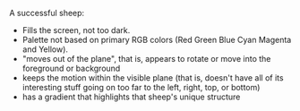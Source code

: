 A successful sheep:
  * Fills the screen, not too dark.
  * Palette not based on primary RGB colors (Red Green Blue Cyan Magenta and Yellow).
  * "moves out of the plane", that is, appears to rotate or move into the foreground or background
  * keeps the motion within the visible plane (that is, doesn't have all of its interesting stuff going on too far to the left, right, top, or bottom)
  * has a gradient that highlights that sheep's unique structure